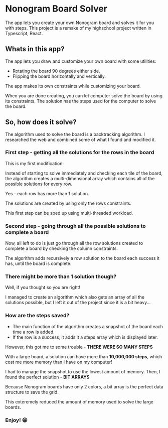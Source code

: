 # Nonogram Board Solver

The app lets you create your own Nonogram board and solves it for you with steps.
This project is a remake of my highschool project written in Typescript, React.

## Whats in this app?

The app lets you draw and customize your own board with some utilities:

- Rotating the board 90 degrees either side.
- Flipping the board horizontally and vertically.

The app makes its own constraints while customizing your board.

When you are done creating, you can let computer solve the board by using its constraints.
The solution has the steps used for the computer to solve the board.

## So, how does it solve?

The algorithm used to solve the board is a backtracking algorithm. I researched the web and combined some of what I found and modified it.

### First step - getting all the solutions for the rows in the board

This is my first modification:

Instead of starting to solve immediately and checking each tile of the board,
the algorithm creates a multi-dimensional array which contains all of the possible solutions for every row.

Yes - each row has more than 1 solution.

The solutions are created by using only the rows constraints.

This first step can be sped up using multi-threaded workload.

### Second step - going through all the possible solutions to complete a board

Now, all left to do is just go through all the row solutions created to complete a board by checking the column constraints.

The algorithm adds recursively a row solution to the board each success it has, until the board is complete.

### There might be more than 1 solution though?

Well, if you thought so you are right!

I managed to create an algorithm which also gets an array of all the solutions possible, but I left it out of the project 
since it is a bit heavy...

### How are the steps saved?

- The main function of the algorithm creates a snapshot of the board each time a row is added.
- If the row is a success, it adds it a steps array which is displayed later.

However, this got me to some trouble - **THERE WERE SO MANY STEPS**

With a large board, a solution can have more than **10,000,000 steps**, which cost me more memory than I have on my computer!

I had to manage the snapshot to use the lowest amount of memory. Then, I found the perfect solution - **BIT ARRAYS**

Because Nonogram boards have only 2 colors, a bit array is the perfect data structure to save the grid.

This exteremely reduced the amount of memory used to solve the large boards.

### Enjoy! 😁